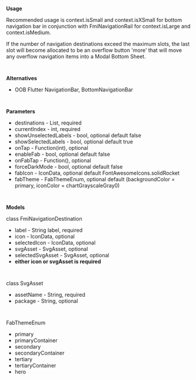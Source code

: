 **Usage**

Recommended usage is context.isSmall and context.isXSmall for bottom navigation bar in conjunction with FmiNavigationRail for context.isLarge and context.isMedium.  

If the number of navigation destinations exceed the maximum slots, the last slot will become allocated to be an overflow button 'more' that will move any overflow navigation items into a Modal Bottom Sheet.

` `

**Alternatives**

* OOB Flutter NavigationBar, BottomNavigationBar

` `

**Parameters**

* destinations - List<FmiNavigationDestination>, required
* currentIndex - int, required
* showUnselectedLabels - bool, optional default false
* showSelectedLabels - bool, optional default true 
* onTap - Function(int), optional
* enableFab - bool, optional default false
* onFabTap - Function(), optional
* forceDarkMode - bool, optional default false
* fabIcon - IconData, optional default FontAwesomeIcons.solidRocket
* fabTheme - FabThemeEnum, optional default (backgroundColor = primary, iconColor = chartGrayscaleGray0)

` `

**Models**

class FmiNavigationDestination 
* label - String label, required
* icon - IconData, optional
* selectedIcon - IconData, optional
* svgAsset - SvgAsset, optional
* selectedSvgAsset - SvgAsset, optional
* **either icon or svgAsset is required**

` `

class SvgAsset
* assetName - String, required 
* package - String, optional

` `

FabThemeEnum
* primary
* primaryContainer
* secondary
* secondaryContainer
* tertiary
* tertiaryContainer
* hero

`  `